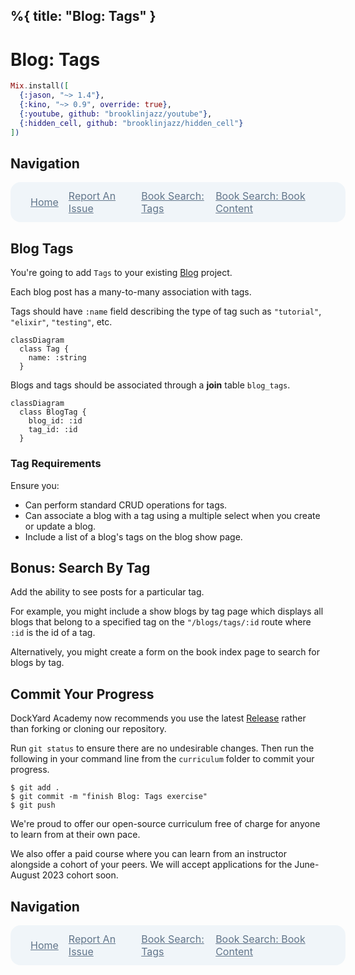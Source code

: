 %{
  title: "Blog: Tags"
}
---
# Blog: Tags

```elixir
Mix.install([
  {:jason, "~> 1.4"},
  {:kino, "~> 0.9", override: true},
  {:youtube, github: "brooklinjazz/youtube"},
  {:hidden_cell, github: "brooklinjazz/hidden_cell"}
])
```

## Navigation

<div style="display: flex; align-items: center; width: 100%; justify-content: space-between; font-size: 1rem; color: #61758a; background-color: #f0f5f9; height: 4rem; padding: 0 1rem; border-radius: 1rem;">
<div style="display: flex;">
<i class="ri-home-fill"></i>
<a style="display: flex; color: #61758a; margin-left: 1rem;" href="../start.livemd">Home</a>
</div>
<div style="display: flex;">
<i class="ri-bug-fill"></i>
<a style="display: flex; color: #61758a; margin-left: 1rem;" href="https://github.com/DockYard-Academy/curriculum/issues/new?assignees=&labels=&template=issue.md&title=Blog: Tags">Report An Issue</a>
</div>
<div style="display: flex;">
<i class="ri-arrow-left-fill"></i>
<a style="display: flex; color: #61758a; margin-left: 1rem;" href="../reading/book_search_tags.livemd">Book Search: Tags</a>
</div>
<div style="display: flex;">
<a style="display: flex; color: #61758a; margin-right: 1rem;" href="../reading/book_search_book_content.livemd">Book Search: Book Content</a>
<i class="ri-arrow-right-fill"></i>
</div>
</div>

## Blog Tags

You're going to add `Tags` to your existing [Blog](group_project_blog.livemd) project.

Each blog post has a many-to-many association with tags.

Tags should have `:name` field describing the type of tag such as `"tutorial"`, `"elixir"`, `"testing"`, etc.

```mermaid
classDiagram
  class Tag {
    name: :string
  }
```

Blogs and tags should be associated through a **join** table `blog_tags`.

```mermaid
classDiagram
  class BlogTag {
    blog_id: :id
    tag_id: :id
  }
```

<!-- livebook:{"break_markdown":true} -->

### Tag Requirements

Ensure you:

* Can perform standard CRUD operations for tags.
* Can associate a blog with a tag using a multiple select when you create or update a blog.
* Include a list of a blog's tags on the blog show page.

## Bonus: Search By Tag

Add the ability to see posts for a particular tag.

For example, you might include a show blogs by tag page which displays all blogs that belong to a specified tag on the `"/blogs/tags/:id` route where `:id` is the id of a tag.

Alternatively, you might create a form on the book index page to search for blogs by tag.

## Commit Your Progress

DockYard Academy now recommends you use the latest [Release](https://github.com/DockYard-Academy/curriculum/releases) rather than forking or cloning our repository.

Run `git status` to ensure there are no undesirable changes.
Then run the following in your command line from the `curriculum` folder to commit your progress.

```
$ git add .
$ git commit -m "finish Blog: Tags exercise"
$ git push
```

We're proud to offer our open-source curriculum free of charge for anyone to learn from at their own pace.

We also offer a paid course where you can learn from an instructor alongside a cohort of your peers.
We will accept applications for the June-August 2023 cohort soon.

## Navigation

<div style="display: flex; align-items: center; width: 100%; justify-content: space-between; font-size: 1rem; color: #61758a; background-color: #f0f5f9; height: 4rem; padding: 0 1rem; border-radius: 1rem;">
<div style="display: flex;">
<i class="ri-home-fill"></i>
<a style="display: flex; color: #61758a; margin-left: 1rem;" href="../start.livemd">Home</a>
</div>
<div style="display: flex;">
<i class="ri-bug-fill"></i>
<a style="display: flex; color: #61758a; margin-left: 1rem;" href="https://github.com/DockYard-Academy/curriculum/issues/new?assignees=&labels=&template=issue.md&title=Blog: Tags">Report An Issue</a>
</div>
<div style="display: flex;">
<i class="ri-arrow-left-fill"></i>
<a style="display: flex; color: #61758a; margin-left: 1rem;" href="../reading/book_search_tags.livemd">Book Search: Tags</a>
</div>
<div style="display: flex;">
<a style="display: flex; color: #61758a; margin-right: 1rem;" href="../reading/book_search_book_content.livemd">Book Search: Book Content</a>
<i class="ri-arrow-right-fill"></i>
</div>
</div>

